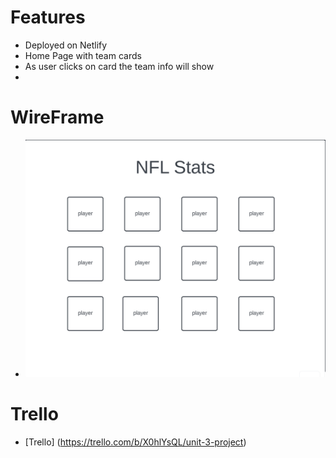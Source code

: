 # Features 
* Deployed on Netlify
* Home Page with team cards
* As user clicks on card the team info will show
* 
# WireFrame
* ![wireframe](<Screenshot 2023-09-04 at 2.14.51 PM.png>)
# Trello
* [Trello] (https://trello.com/b/X0hlYsQL/unit-3-project)